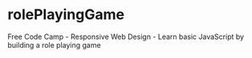 # rolePlayingGame
Free Code Camp - Responsive Web Design - Learn basic JavaScript by building a role playing game

